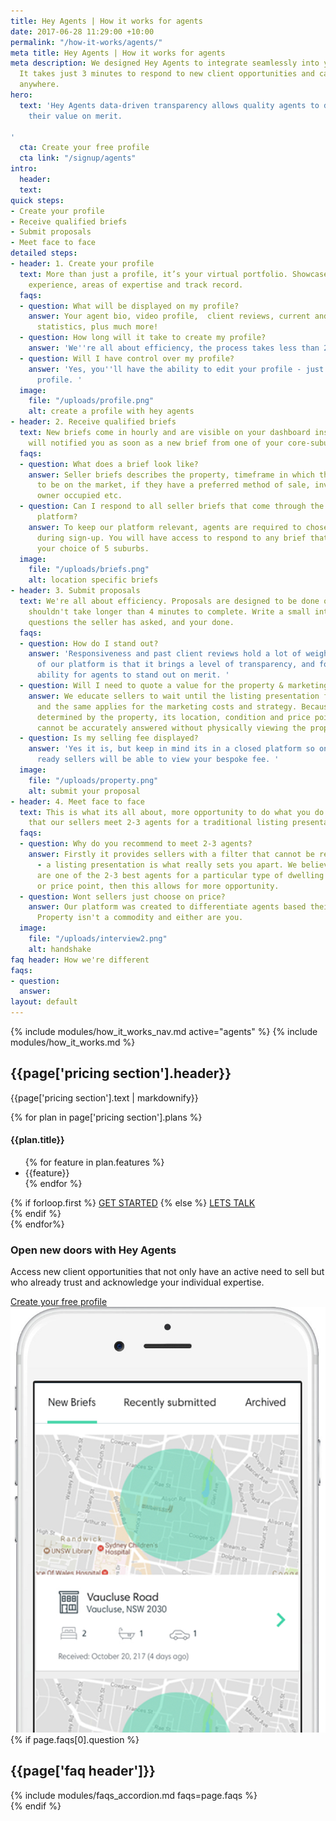 ```yaml
---
title: Hey Agents | How it works for agents
date: 2017-06-28 11:29:00 +10:00
permalink: "/how-it-works/agents/"
meta title: Hey Agents | How it works for agents
meta description: We designed Hey Agents to integrate seamlessly into your busy schedule.
  It takes just 3 minutes to respond to new client opportunities and can be done anytime,
  anywhere.
hero:
  text: 'Hey Agents data-driven transparency allows quality agents to differentiate
    their value on merit.

'
  cta: Create your free profile
  cta link: "/signup/agents"
intro:
  header: 
  text: 
quick steps:
- Create your profile
- Receive qualified briefs
- Submit proposals
- Meet face to face
detailed steps:
- header: 1. Create your profile
  text: More than just a profile, it’s your virtual portfolio. Showcase your personality,
    experience, areas of expertise and track record.
  faqs:
  - question: What will be displayed on my profile?
    answer: Your agent bio, video profile,  client reviews, current and sold listings,
      statistics, plus much more!
  - question: How long will it take to create my profile?
    answer: 'We''re all about efficiency, the process takes less than 2 minutes. '
  - question: Will I have control over my profile?
    answer: 'Yes, you''ll have the ability to edit your profile - just like your Linkedin
      profile. '
  image:
    file: "/uploads/profile.png"
    alt: create a profile with hey agents
- header: 2. Receive qualified briefs
  text: New briefs come in hourly and are visible on your dashboard instantly. We
    will notified you as soon as a new brief from one of your core-suburbs is posted.
  faqs:
  - question: What does a brief look like?
    answer: Seller briefs describes the property, timeframe in which they anticipate
      to be on the market, if they have a preferred method of sale, investment or
      owner occupied etc.
  - question: Can I respond to all seller briefs that come through the Hey Agents
      platform?
    answer: To keep our platform relevant, agents are required to chose 5 'core suburbs'
      during sign-up. You will have access to respond to any brief that comes in from
      your choice of 5 suburbs.
  image:
    file: "/uploads/briefs.png"
    alt: location specific briefs
- header: 3. Submit proposals
  text: We're all about efficiency. Proposals are designed to be done on the fly and
    shouldn't take longer than 4 minutes to complete. Write a small intro, answer
    questions the seller has asked, and your done.
  faqs:
  - question: How do I stand out?
    answer: 'Responsiveness and past client reviews hold a lot of weight. The beauty
      of our platform is that it brings a level of transparency, and for once the
      ability for agents to stand out on merit. '
  - question: Will I need to quote a value for the property & marketing cost?
    answer: We educate sellers to wait until the listing presentation for an appraisal,
      and the same applies for the marketing costs and strategy. Because both are
      determined by the property, its location, condition and price point - which
      cannot be accurately answered without physically viewing the property.
  - question: Is my selling fee displayed?
    answer: 'Yes it is, but keep in mind its in a closed platform so only vetted,
      ready sellers will be able to view your bespoke fee. '
  image:
    file: "/uploads/property.png"
    alt: submit your proposal
- header: 4. Meet face to face
  text: This is what its all about, more opportunity to do what you do best. We recommend
    that our sellers meet 2-3 agents for a traditional listing presentation.
  faqs:
  - question: Why do you recommend to meet 2-3 agents?
    answer: Firstly it provides sellers with a filter that cannot be replicated online
      - a listing presentation is what really sets you apart. We believe that if you
      are one of the 2-3 best agents for a particular type of dwelling in a suburb
      or price point, then this allows for more opportunity.
  - question: Wont sellers just choose on price?
    answer: Our platform was created to differentiate agents based their quality.
      Property isn't a commodity and either are you.
  image:
    file: "/uploads/interview2.png"
    alt: handshake
faq header: How we're different
faqs:
- question: 
  answer: 
layout: default
---
```


{% include modules/how_it_works_nav.md active="agents" %}
{% include modules/how_it_works.md %}
<section>
  <div class="container pricing-section-agents">
    <h2 class="text-center">{{page['pricing section'].header}}</h2>
    <div class="row">
      <div class="col-12 col-md-6 offset-md-3 text-center">
        <p class="my-2">{{page['pricing section'].text | markdownify}}</p>
      </div>
    </div>
    <div class="row">
      {% for plan in page['pricing section'].plans %}
        <div class="col-12 col-md-6 my-2">
          <div class="card {% if forloop.first %} card-first {% endif %} mx-auto" style="max-width: 400px">
            <div class="card-header {% if forloop.first %} featured {% endif %} text-center">
              <h4>{{plan.title}}</h4>
            </div>
            <div class="card-block text-center">
              <ul>
                {% for feature in plan.features %}
                <li class="my-5">{{feature}}</li>
                {% endfor %}
              </ul>
              {% if forloop.first %}
              <a href="/signup/agents" class="btn btn-block btn-outline-primary mt-4">GET STARTED</a>
              {% else %}
              <a href="mailto:hello@heyagents.com.au" class="btn btn-block btn-primary mt-4">LETS TALK</a>
              {% endif %}
            </div>
          </div>
        </div>
      {% endfor%}
    </div>
  </div>
</section>

  <section class="last-cta-section-agents">
    <div class="regular-container">
      <div class="row">
        <div class="col-xs-12 col-sm-6">
          <h3 class="large-margin-top wow fadeInUp" >Open new doors with Hey Agents</h3>
          <p class="medium-margin-bottom wow fadeInUp" data-wow-delay="0.3s">Access new client opportunities that not only have an active need
            to sell but who already trust and acknowledge your individual expertise.
          </p>
          <a href="/signup/agents" class="button primary big wow fadeInUp" data-wow-delay="0.6s">Create your free profile</a>
        </div>
        <div class="col-xs-12 col-sm-6">
          <img src="/assets/img/mobile-ui-preview.jpg" alt="hey agents interface" class="cta-section-image">
        </div>
      </div>
    </div>
  </section>
{% if page.faqs[0].question %}
<section class="bg-white" id="faqs">
  <div class="container">
    <h2 class="text-center mb-5">{{page['faq header']}}</h2>
    {% include modules/faqs_accordion.md faqs=page.faqs %}
  </div>
</section>
{% endif %}
